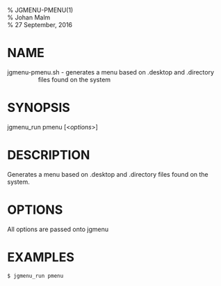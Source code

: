 % JGMENU-PMENU(1)  
% Johan Malm  
% 27 September, 2016

# NAME

jgmenu-pmenu.sh - generates a menu based on .desktop and .directory  
                  files found on the system

# SYNOPSIS

jgmenu_run pmenu \[<*options*>]

# DESCRIPTION

Generates a menu based on .desktop and .directory files found on the  
system.

# OPTIONS

All options are passed onto jgmenu

# EXAMPLES

`$ jgmenu_run pmenu`
